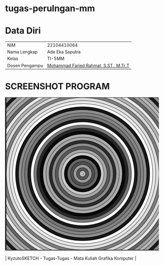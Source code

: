 # tugas-perulngan-mm

# Data Diri

|  |  |
|--|--|
| NIM | 22104410064 |
| Nama Lengkap | Ade Eka Saputra |
| Kelas | TI-5MM |
| Dosen Pengampu | [Mohammad Faried Rahmat, S.ST., M.Tr.T](https://github.com/fariedrahmat) |


# SCREENSHOT PROGRAM 
![P5JS ilusi](https://github.com/KyzutoGH/Grafika-Komputer-TugasLooping/blob/main/Looping.png)

| KyzutoSKETCH - Tugas-Tugas - Mata Kuliah Grafika Komputer |
